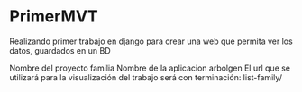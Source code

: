# PrimerMVT
Realizando primer trabajo en django para crear una web que permita ver los datos, guardados en un BD

Nombre del proyecto familia
Nombre de la aplicacion arbolgen
El url que se utilizará para la visualización del trabajo será con terminación: list-family/
